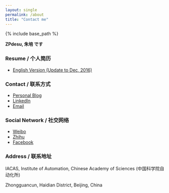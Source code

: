 ```yaml
---
layout: single
permalink: /about
title: "Contact me"
---
```


{% include base_path %}

**ZPdesu,  朱培 です**

### Resume / 个人简历

* [English Version (Update to Dec, 2016)](/CV.pdf)


### Contact / 联系方式
<ul class='pager about_ul'>
    <li><a href="http://zpdesu.github.io/">Personal Blog</a> </li>
    <li><a href="https://cn.linkedin.com/in/zpdesu">LinkedIn</a> </li>
    <li><a href="mailto:zhupeishishen@gmail.com">Email</a> </li>
    
</ul>

### Social Network / 社交网络
<ul class='pager about_ul'>
    <li><a href="http://weibo.com/ZPdesu">Weibo</a> </li>
    <li><a href="http://www.zhihu.com/people/zpdesu">Zhihu</a></li>
    <li><a href="https://www.facebook.com/neu.zhupeihao">Facebook</a> </li>
</ul>

### Address / 联系地址

IACAS, Institute of Automation, Chinese Academy of Sciences (中国科学院自动化所)

Zhongguancun, Haidian District, Beijing, China